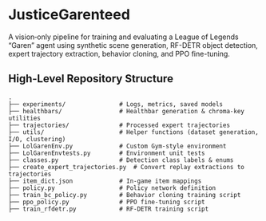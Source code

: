 # JusticeGarenteed

A vision‐only pipeline for training and evaluating a League of Legends “Garen” agent using synthetic scene generation, RF-DETR object detection, expert trajectory extraction, behavior cloning, and PPO fine-tuning.

## High-Level Repository Structure

```
.
├── experiments/               # Logs, metrics, saved models
├── healthbars/                # Healthbar generation & chroma-key utilities
├── trajectories/              # Processed expert trajectories
├── utils/                     # Helper functions (dataset generation, I/O, clustering)
├── LolGarenEnv.py             # Custom Gym-style environment
├── LolGarenEnvtests.py        # Environment unit tests
├── classes.py                 # Detection class labels & enums
├── create_expert_trajectories.py  # Convert replay extractions to trajectories
├── item_dict.json             # In-game item mappings
├── policy.py                  # Policy network definition
├── train_bc_policy.py         # Behavior cloning training script
├── ppo_policy.py              # PPO fine-tuning script
├── train_rfdetr.py            # RF-DETR training script
```
